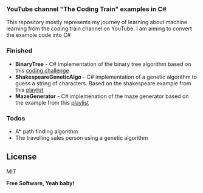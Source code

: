 ### YouTube channel "The Coding Train" examples in C#

This repository mostly represents my journey of learning about machine learning from the coding train channel on YouTube. I am aiming to convert the example code into C#

### Finished

* **BinaryTree** - C# implementation of the binary tree algorithm based on this [coding challenge](https://www.youtube.com/watch?v=ZNH0MuQ51m4)
* **ShakespeareGeneticAlgo** - C# implementation of a genetic algorithm to guess a string of characters. Based on the shakespeare example from this [playlist](https://www.youtube.com/playlist?list=PLRqwX-V7Uu6bw4n02JP28QDuUdNi3EXxJ)
* **MazeGenerator** - C# implemenation of the maze generator based on the example from this [playlist](https://www.youtube.com/playlist?list=PLRqwX-V7Uu6bePNiZLnglXUp2LXIjlCdb)


### Todos

* A\* path finding algorithm
* The travelling sales person using a genetic algorithm

License
----

MIT


**Free Software, Yeah baby!**
